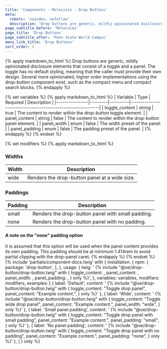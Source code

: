 ```yaml
---
title: 'Components - Molecules - Drop Buttons'
meta:
  robots: 'noindex, nofollow'
  description: 'Drop buttons are generic, mildly opinionated disclosure elements.'
page_subtitle_before: 'Molecules'
page_title: 'Drop Buttons'
page_subtitle_after: 'Penn State World Campus'
menu_link_title: 'Drop Buttons'
sort_order: 1
---
```

{% apply markdown_to_html %}
  Drop buttons are generic, mildly opinionated disclosure elements that consist
  of a toggle and a panel.  The toggle has no default styling, meaning that the
  caller must provide their own design.  Several more opinionated, higher order
  implementations using the drop-button component exist, such as the compact
  menu and compact search blocks.
{% endapply %}

{% set variables %}
  {% apply markdown_to_html %}
    | Variable       | Type    | Required | Description                                                                                                                         |
    |----------------|---------|----------|--------------------------------------------------------------|
    | toggle_content | string  | true     | The content to render within the drop-button toggle element. |
    | panel_content  | string  | false    | The content to render within the drop-button panel element.  |
    | panel_width    | enum    | false    | The width preset of the panel.                               |
    | panel_padding  | enum    | false    | The padding preset of the panel.                             |
  {% endapply %}
{% endset %}

{% set modifiers %}
  {% apply markdown_to_html %}
   ### Widths
   | Width | Description                                   |
   |-------|-----------------------------------------------|
   | wide  | Renders the drop-button panel at a wide size. |

   ### Paddings
   | Padding | Description                                       |
   |---------|---------------------------------------------------|
   | small   | Renders the drop-button panel with small padding. |
   | none    | Renders the drop-button panel with no padding.    |
    
   #### A note on the "none" padding option
   It is assumed that this option will be used when the panel content provides
   its own padding. This padding should be at minimum 1.414rem to avoid
   partial clipping with the drop-panel caret.
  {% endapply %}
{% endset %}
{% include 'partials/component-docs.twig' with {
  installation: {
    npm: {
      package: 'drop-button',
    },
  },
  usage: {
    twig: '
{% include "@oe/drop-button/drop-button.twig" with {
  toggle_content: <string>,
  panel_content: <string>,
  panel_width: <enum>,
  panel_padding: <enum>,
} only %}',
  },
  variables: variables,
  modifiers: modifiers,
  examples: [
    {
      label: 'Default', 
      content: '
{% include "@oe/drop-button/drop-button.twig" with {
  toggle_content: "Toggle drop panel",
  panel_content: "Example content.",
} only %}'
    },
    {
      label: 'Wide', 
      content: '
{% include "@oe/drop-button/drop-button.twig" with {
  toggle_content: "Toggle wide drop panel",
  panel_content: "Example content.",
  panel_width: "wide",
} only %}'
    },
    {
      label: 'Small panel padding', 
      content: '
{% include "@oe/drop-button/drop-button.twig" with {
  toggle_content: "Toggle drop panel with small padding",
  panel_content: "Example content.",
  panel_padding: "small",
} only %}'
    },
    {
      label: 'No panel padding', 
      content: '
{% include "@oe/drop-button/drop-button.twig" with {
  toggle_content: "Toggle drop panel with no padding",
  panel_content: "Example content.",
  panel_padding: "none",
} only %}'
    },
  ]
} only %}

